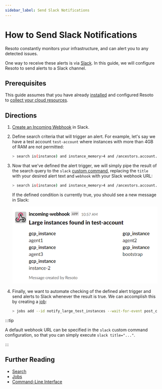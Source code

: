 ```yaml
---
sidebar_label: Send Slack Notifications
---
```


# How to Send Slack Notifications

Resoto constantly monitors your infrastructure, and can alert you to any detected issues.

One way to receive these alerts is via [Slack](https://slack.com). In this guide, we will configure Resoto to send alerts to a Slack channel.

## Prerequisites

This guide assumes that you have already [installed](../../../getting-started/install-resoto/index.md) and configured Resoto to [collect your cloud resources](../../../getting-started/configure-cloud-provider-access/index.md).

## Directions

1. [Create an Incoming Webhook](https://api.slack.com/messaging/webhooks) in Slack.

2. Define search criteria that will trigger an alert. For example, let's say we have a test account `test-account` where instances with more than 4GB of RAM are not permitted:

   ```bash
   > search is(instance) and instance_memory>4 and /ancestors.account.reported.name==test-account
   ```

3. Now that we've defined the alert trigger, we will simply pipe the result of the search query to the `slack` [custom command](../../../reference/cli/index.md#custom-commands), replacing the `title` with your desired alert text and `webhook` with your Slack webhook URL:

   ```bash
   > search is(instance) and instance_memory>4 and /ancestors.account.reported.name==test-account | slack title="Large instances found in test-account" webhook="https://hooks.slack.com/services/T00000000/B00000000/XXXXXXXXXXXXXXXXXXXXXXXX"
   ```

   If the defined condition is currently true, you should see a new message in Slack:

   ![Example Slack alert](./img/example-alert.png)

4. Finally, we want to automate checking of the defined alert trigger and send alerts to Slack whenever the result is true. We can accomplish this by creating a [job](../../../concepts/jobs/index.md):

   ```bash
   > jobs add --id notify_large_test_instances --wait-for-event post_collect 'search is(instance) and instance_memory>4 and /ancestors.account.reported.name==test-account | slack title="Large instances found in test-account" webhook="https://hooks.slack.com/services/T00000000/B00000000/XXXXXXXXXXXXXXXXXXXXXXXX"'
   ```

:::tip

A default webhook URL can be specified in the `slack` custom command configuration, so that you can simply execute `slack title="..."`.

:::

## Further Reading

- [Search](../../../reference/search/index.md)
- [Jobs](../../../concepts/jobs/index.md)
- [Command-Line Interface](../../../reference/cli/index.md)
